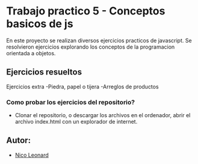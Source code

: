 # Trabajo practico 5 - Conceptos basicos de js
En este proyecto se realizan diversos ejercicios practicos de javascript. Se resolvieron ejercicios explorando los conceptos de la programacion orientada a objetos. 

## Ejercicios resueltos
Ejercicios extra
-Piedra, papel o tijera
-Arreglos de productos

### Como probar los ejercicios del repositorio?
- Clonar el repositorio, o descargar los archivos en el ordenador, abrir el archivo index.html con un explorador de internet.

## Autor:
- [Nico Leonard](https://github.com/nicoleonard)